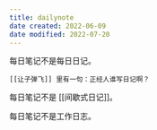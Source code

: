 ```yaml
---
title: dailynote
date created: 2022-06-09
date modified: 2022-07-20
---
```


每日笔记不是每日日记。

	[[让子弹飞]] 里有一句：正经人谁写日记啊？

每日笔记不是 [[间歇式日记]]。

每日笔记不是工作日志。
